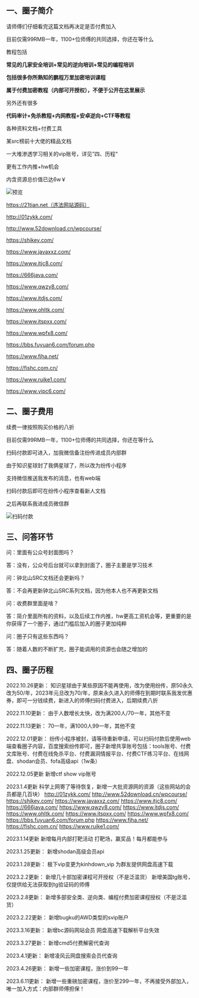 ## **一、圈子简介**

请师傅们仔细看完这篇文档再决定是否付费加入

目前仅需99RMB一年，1100+位师傅的共同选择，你还在等什么

教程包括

**常见的几家安全培训+常见的逆向培训+常见的编程培训**

**包括很多你所熟知的鹏程万里加密培训课程**

**属于付费加密教程（内部可开授权），不便于公开在这里展示**

另外还有很多

**代码审计+免杀教程+内网教程+安卓逆向+CTF等教程**

各种资料文档+付费工具

某src榜前十大佬的精品文档

一大堆渗透学习相关的vip账号，详见”四、历程“

更有工作内推+hw机会

内含资源总价值已达6w￥

![预览](https://www.mianhuatang.tk/usr/uploads/1684408210001.jpg)

https://21tian.net（违法网站源码）

http://01zykk.com/

http://www.52download.cn/wpcourse/

https://shikey.com/

https://www.javaxxz.com/

https://www.itjc8.com/

https://666java.com/

https://www.qwzy8.com/

https://www.itdjs.com/

https://www.ohltk.com/

https://www.itspxx.com/

https://www.wpfx8.com/

https://bbs.fuyuan6.com/forum.php

https://www.fjha.net/

https://fishc.com.cn/

https://www.ruike1.com/

https://www.vipc6.com/

## **二、圈子费用**

续费一律按照购买价格的八折

目前仅需99RMB一年，1100+位师傅的共同选择，你还在等什么

扫码付款即可进入，加我微信备注纷传进成员内部群


由于知识星球封了我俩星球了，所以改为纷传小程序

支持微信推送我发布的消息，也有web端

扫码付款后即可在纷传小程序查看新人文档

之后再联系我进成员微信群

![扫码付款](https://www.mianhuatang.tk/usr/uploads/1684409171132.jpg)

## **三、问答环节**

问：里面有公众号封面图吗？

答：没有，公众号后台就可以拿到封面了，圈子主要是学习技术

问：钟北山SRC文档还会更新吗？

答：不会再更新钟北山SRC系列文档，因为他本人也不再更新文档

问：收费群里面是啥？

答：简介里面所有的资料，以及后续工作内推，hw更高工资机会等，更重要的是你获得了一个圈子，通过门槛后加入的圈子更加纯粹

问：圈子只有这些东西吗？

答：随着人数的不断扩充，圈子能调用的资源也会随之增加的

## **四、圈子历程**

2022.10.26更新：
知识星球由于某些原因不能再使用，改为使用纷传，原50永久改为50/年，2023年元旦改为70/年，原来永久进入的师傅在到期时联系我发优惠券，即可一分钱续费，新进入的师傅扫码付费进入，后期续费八折

2022.11.10更新：
由于人数增长太快，改为满200人/70一年，其他不变

2022.11.13更新：
70一年，满1000人99一年，其他不变

2022.12.01更新：
纷传小程序被封，请等待重新申请，可以扫码付款后使用web端查看圈子内容，百度搜索纷传即可，圈子新增共享账号包括：tools账号、付费文库账号、付费在线免杀平台、付费漏洞情报平台、付费CTF练习平台、在线网盘、shodan会员、fofa高级api（1w条）

2022.12.05更新
新增ctf show vip账号


2023.1.4更新
科学上网寄了等待恢复，新增一大批资源网的资源（这些网站的会员都是几百块）
http://01zykk.com/
http://www.52download.cn/wpcourse/
https://shikey.com/
https://www.javaxxz.com/
https://www.itjc8.com/
https://666java.com/
https://www.qwzy8.com/
https://www.itdjs.com/
https://www.ohltk.com/
https://www.itspxx.com/
https://www.wpfx8.com/
https://bbs.fuyuan6.com/forum.php
https://www.fjha.net/
https://fishc.com.cn/
https://www.ruike1.com/

2023.1.14更新
新增每月内部打靶活动
打靶场，赢奖品！每月都能参与

2023.1.25更新：
新增shodan高级会员api

2023.1.28更新：
极下vip变更为kinhdown_vip
为群友提供网盘高速下载

2023.2.2更新：
新增几十部加密课程可开授权（不是泛滥货）
新增美国tg账号，仅提供给无法获取到tg验证码的师傅

2023.2.8更新：
新增多部安全类、逆向类、编程付费加密课程授权（不是泛滥货）

2023.2.22更新：
新增bugku的AWD类型的svip账户

2023.3.16更新：
新增bc源码网站会员
网盘高速下载解析平台失效

2023.3.27更新：
新增cmd5付费解密代查询

2023.4.1更新：
新增凌风云网盘搜索会员代查询

2023.4.26更新：
新增一些加密课程，涨价到99一年

2023.6.11更新：
新增一些重磅加密课程，涨价至299一年，不再接受外部加入，唯一加入方式：内部群师傅担保！


